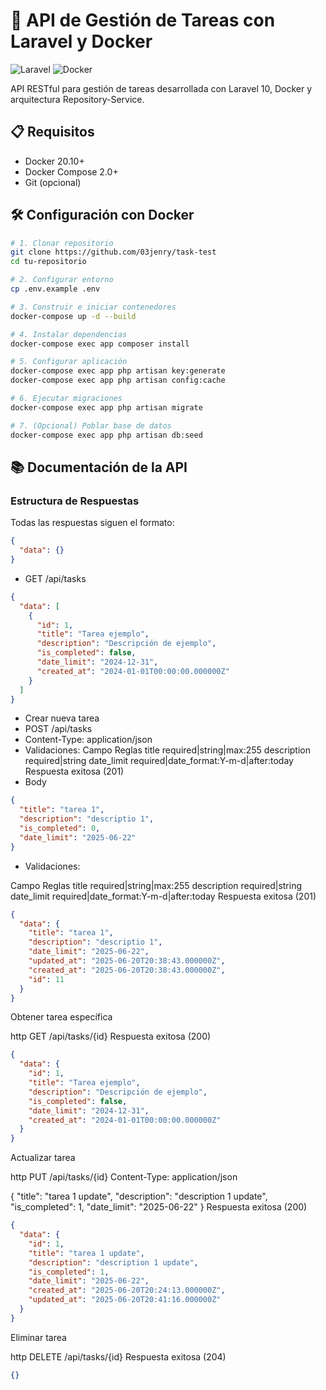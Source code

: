 # 🚀 API de Gestión de Tareas con Laravel y Docker

![Laravel](https://img.shields.io/badge/Laravel-FF2D20?style=for-the-badge&logo=laravel&logoColor=white)
![Docker](https://img.shields.io/badge/Docker-2496ED?style=for-the-badge&logo=docker&logoColor=white)

API RESTful para gestión de tareas desarrollada con Laravel 10, Docker y arquitectura Repository-Service.

## 📋 Requisitos

- Docker 20.10+
- Docker Compose 2.0+
- Git (opcional)

## 🛠️ Configuración con Docker

```bash
# 1. Clonar repositorio
git clone https://github.com/03jenry/task-test
cd tu-repositorio

# 2. Configurar entorno
cp .env.example .env

# 3. Construir e iniciar contenedores
docker-compose up -d --build

# 4. Instalar dependencias
docker-compose exec app composer install

# 5. Configurar aplicación
docker-compose exec app php artisan key:generate
docker-compose exec app php artisan config:cache

# 6. Ejecutar migraciones
docker-compose exec app php artisan migrate

# 7. (Opcional) Poblar base de datos
docker-compose exec app php artisan db:seed
```

## 📚 Documentación de la API

### Estructura de Respuestas

Todas las respuestas siguen el formato:

```json
{
  "data": {}
}
```

- GET /api/tasks

```json
{
  "data": [
    {
      "id": 1,
      "title": "Tarea ejemplo",
      "description": "Descripción de ejemplo",
      "is_completed": false,
      "date_limit": "2024-12-31",
      "created_at": "2024-01-01T00:00:00.000000Z"
    }
  ]
}
```

- Crear nueva tarea
- POST /api/tasks
- Content-Type: application/json
- Validaciones:
  Campo Reglas
  title required|string|max:255
  description required|string
  date_limit required|date_format:Y-m-d|after:today
  Respuesta exitosa (201)
- Body

```json
{
  "title": "tarea 1",
  "description": "descriptio 1",
  "is_completed": 0,
  "date_limit": "2025-06-22"
}
```

- Validaciones:

Campo Reglas
title required|string|max:255
description required|string
date_limit required|date_format:Y-m-d|after:today
Respuesta exitosa (201)

```json
{
  "data": {
    "title": "tarea 1",
    "description": "descriptio 1",
    "date_limit": "2025-06-22",
    "updated_at": "2025-06-20T20:38:43.000000Z",
    "created_at": "2025-06-20T20:38:43.000000Z",
    "id": 11
  }
}
```

Obtener tarea específica

http
GET /api/tasks/{id}
Respuesta exitosa (200)

```json
{
  "data": {
    "id": 1,
    "title": "Tarea ejemplo",
    "description": "Descripción de ejemplo",
    "is_completed": false,
    "date_limit": "2024-12-31",
    "created_at": "2024-01-01T00:00:00.000000Z"
  }
}
```

Actualizar tarea

http
PUT /api/tasks/{id}
Content-Type: application/json

{
"title": "tarea 1 update",
"description": "description 1 update",
"is_completed": 1,
"date_limit": "2025-06-22"
}
Respuesta exitosa (200)

```json
{
  "data": {
    "id": 1,
    "title": "tarea 1 update",
    "description": "description 1 update",
    "is_completed": 1,
    "date_limit": "2025-06-22",
    "created_at": "2025-06-20T20:24:13.000000Z",
    "updated_at": "2025-06-20T20:41:16.000000Z"
  }
}
```

Eliminar tarea

http
DELETE /api/tasks/{id}
Respuesta exitosa (204)

```json
{}
```
